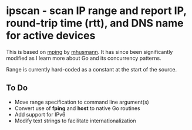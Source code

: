 # ipscan - scan IP range and report IP, round-trip time (rtt), and DNS name for active devices

This is based on [mping](https://github.com/mhusmann/mping) by [mhusmann](https://github.com/mhusmann).
It has since been significantly modified as I learn more about Go and its concurrency patterns.

Range is currently hard-coded as a constant at the start of the source.

## To Do

- Move range specification to command line argument(s)
- Convert use of **fping** and **host** to native Go routines
- Add support for IPv6
- Modify text strings to facilitate internationalization
